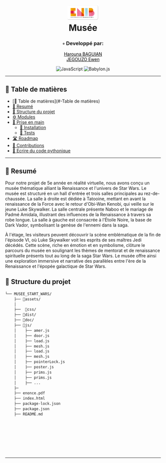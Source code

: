 <div align="center">
<h1 align="center">
<img src="./assets/enib_logo.png" width="100" />
<br>Musée</h1>

<h3>◦ Developpé par:</h3>
<div style="display:flex; flex-direction:column; text-align:center">
<a href="https://github.com/BAGUIAN01" style="color: black;text-align:center">Harouna BAGUIAN</a>
<a href="#" style="color: black;">JEGOUZO Ewen</a>


</div>


<p align="center">

<img src="https://img.shields.io/badge/JavaScript-323330?style=for-the-badge&logo=javascript&logoColor=F7DF1E" alt="JavaScript" />
<img src="https://img.shields.io/badge/Babylon.js-000000?style=for-the-badge&logo=babylon.js&logoColor=F89406" alt="Babylon.js" />




</p>
</div>

_ _ _

## 📖 Table de matières
- [📖 Table de matières](#-Table de matières)
- [📍 Resumé](#-Resumé)
- [📂 Structure du projet](#-repository-structure)
- [⚙️ Modules](#modules)
- [🚀 Prise en main](#-getting-started)
    - [🔧 Installation](#-installation)
    - [🧪 Tests](#-tests)
- [🛣 Roadmap](#-roadmap)
- [🤝 Contributions](#-contributing)
- [👏 Ecrire du code pythonique](#-acknowledgments)

---


## 📍 Resumé

Pour notre projet de 5e année en réalité virtuelle, nous avons conçu un musée thématique alliant la Renaissance et l'univers de Star Wars. Le musée est structuré en un hall d'entrée et trois salles principales au rez-de-chaussée. La salle à droite est dédiée à Tatooine, mettant en avant la renaissance de la Force avec le retour d'Obi-Wan Kenobi, qui veille sur le jeune Luke Skywalker. La salle centrale présente Naboo et le mariage de Padmé Amidala, illustrant des influences de la Renaissance à travers sa robe longue. La salle à gauche est consacrée à l'Étoile Noire, la base de Dark Vador, symbolisant la genèse de l'ennemi dans la saga.

À l'étage, les visiteurs peuvent découvrir la scène emblématique de la fin de l'épisode VI, où Luke Skywalker voit les esprits de ses maîtres Jedi décédés. Cette scène, riche en émotion et en symbolisme, clôture le parcours du musée en soulignant les thèmes de mentorat et de renaissance spirituelle présents tout au long de la saga Star Wars. Le musée offre ainsi une exploration immersive et narrative des parallèles entre l'ère de la Renaissance et l'épopée galactique de Star Wars.


## 📂 Structure du projet

```sh
└── MUSEE_START_WARS/
    ├── 📂assets/
    │   
    ├──  📂css/
    ├── 📂dist/
    ├── 📂doc/
    ├── 📂js/
    │    ├── amer.js
    │    ├── door.js
    │    ├── load.js
    │    ├── mesh.js
    │    ├── load.js
    │    ├── mesh.js
    │    ├── pointerLock.js
    │    ├── poster.js
    │    ├── prims.js
    │    ├── prims.js
    │    ├── ...
    ├─
    ├── enonce.pdf
    ├── index.html
    ├── package-lock.json
    ├── package.json
    ├── README.md
    
    
         
    


    

```

---